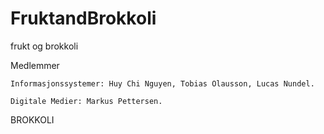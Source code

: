 # FruktandBrokkoli
frukt og brokkoli

Medlemmer

    Informasjonssystemer: Huy Chi Nguyen, Tobias Olausson, Lucas Nundel.

    Digitale Medier: Markus Pettersen.

BROKKOLI
